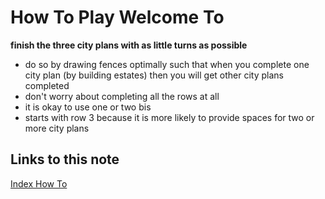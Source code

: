 # How To Play Welcome To

**finish the three city plans with as little turns as possible**

- do so by drawing fences optimally such that when you complete one city plan (by building estates) then you will get other city plans completed
- don't worry about completing all the rows at all
- it is okay to use one or two bis
- starts with row 3 because it is more likely to provide spaces for two or more city plans
## Links to this note

[Index How To](index-how-to.md)
